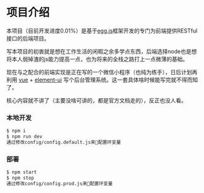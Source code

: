 # 项目介绍
本项目（目前开发进度0.01%）是基于[egg.js][egg]框架开发的专门为前端提供RESTful接口的后端项目。

写本项目的初衷就是想在工作生活的闲暇之余多学点东西，后端选择node也是想将本人弱掉渣的js能力提高一点，也为将来的全栈之路打上一点微薄的基础。

现在与之配合的前端实现是正在写的一个微信小程序（也纯为练手），日后计划再利用 [vue][vue] + [element-ui][element-ui] 写个后台管理系统。这一套具体啥时候能写完就不得而知了。

核心内容就不讲了（主要没啥可讲的，都是官方文档走的），反正也没人看。






<!-- ## 快速入门

在此次添加使用文档 

如需进一步了解，参见 [egg 文档][egg]。 -->

### 本地开发

```bash
$ npm i
$ npm run dev
通过修改config/config.default.js来配置环变量
```

### 部署

```bash
$ npm start
$ npm stop
通过修改config/config.prod.js来配置环变量
```

<!-- ### 单元测试

- [egg-bin] 内置了 [mocha], [thunk-mocha], [power-assert], [istanbul] 等框架，让你可以专注于写单元测试，无需理会配套工具。
- 断言库非常推荐使用 [power-assert]。
- 具体参见 [egg 文档 - 单元测试](https://eggjs.org/zh-cn/core/unittest)。

### 内置指令

- 使用 `npm run lint` 来做代码风格检查。
- 使用 `npm test` 来执行单元测试。
- 使用 `npm run autod` 来自动检测依赖更新，详细参见 [autod](https://www.npmjs.com/package/autod) 。
-->
[egg]: https://eggjs.org 
[vue]: https://cn.vuejs.org/v2/guide/
[element-ui]: http://element-cn.eleme.io/2.4/#/zh-CN/component/installation 